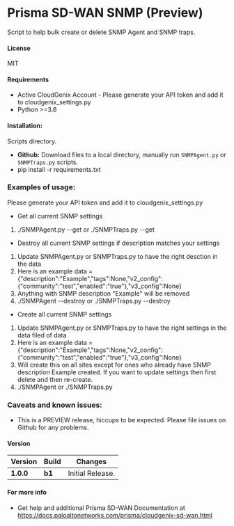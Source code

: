 # Prisma SD-WAN SNMP (Preview)
Script to help bulk create or delete SNMP Agent and SNMP traps. 

#### License
MIT

#### Requirements
* Active CloudGenix Account - Please generate your API token and add it to cloudgenix_settings.py
* Python >=3.6

#### Installation:
 Scripts directory. 
 - **Github:** Download files to a local directory, manually run `SNMPAgent.py` or `SNMPTraps.py` scripts. 
 - pip install -r requirements.txt

### Examples of usage:
 Please generate your API token and add it to cloudgenix_settings.py
 
 - Get all current SNMP settings 
 1. ./SNMPAgent.py --get or ./SNMPTraps.py --get
 
 - Destroy all current SNMP settings if description matches your settings 
 1. Update SNMPAgent.py or SNMPTraps.py to have the right desction in the data 
 2. Here is an example data = {"description":"Example","tags":None,"v2_config":{"community":"test","enabled":"true"},"v3_config":None}
 3. Anything with SNMP description "Example" will be removed
 4. ./SNMPAgent --destroy or ./SNMPTraps.py --destroy
 
 - Create all current SNMP settings 
 1. Update SNMPAgent.py or SNMPTraps.py to have the right settings in the data filed of data 
 2. Here is an example data = {"description":"Example","tags":None,"v2_config":{"community":"test","enabled":"true"},"v3_config":None}
 3. Will create this on all sites except for ones who already have SNMP description Example created. If you want to update settings then first delete and then re-create. 
 4. ./SNMPAgent or ./SNMPTraps.py


### Caveats and known issues:
 - This is a PREVIEW release, hiccups to be expected. Please file issues on Github for any problems.

#### Version
| Version | Build | Changes |
| ------- | ----- | ------- |
| **1.0.0** | **b1** | Initial Release. |


#### For more info
 * Get help and additional Prisma SD-WAN Documentation at <https://docs.paloaltonetworks.com/prisma/cloudgenix-sd-wan.html>
